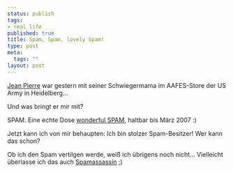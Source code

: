 ```yaml
--- 
status: publish
tags: 
- real life
published: true
title: Spam, Spam, lovely Spam!
type: post
meta: 
  tags: ""
layout: post
---
```

<a href='/uploads/spam-dose.jpg'><img border="0" hspace="5" align="left" src="/wp-content/olduploads/spam-dose.serendipityThumb.jpg" alt=""  /></a><a href="http://blog.jeanpierre.de/" title="http://blog.jeanpierre.de/" onmouseover="window.status='http://blog.jeanpierre.de/';return true;" onmouseout="window.status='';return true;">Jean Pierre</a> war gestern mit seiner Schwiegermama im AAFES-Store der US Army in Heidelberg...

Und was bringt er mir mit?

SPAM. Eine echte Dose <a href="http://www.detritus.org/spam/skit.html" title="http://www.detritus.org/spam/skit.html" onmouseover="window.status='http://www.detritus.org/spam/skit.html';return true;" onmouseout="window.status='';return true;">wonderful SPAM</a>, haltbar bis März 2007 :)

Jetzt kann ich von mir behaupten: Ich bin stolzer Spam-Besitzer! Wer kann das schon?

Ob ich den Spam vertilgen werde, weiß ich übrigens noch nicht... Vielleicht überlasse ich das auch <a href="http://www.spamassassin.org/" title="http://www.spamassassin.org/" onmouseover="window.status='http://www.spamassassin.org/';return true;" onmouseout="window.status='';return true;">Spamassassin</a> ;)
